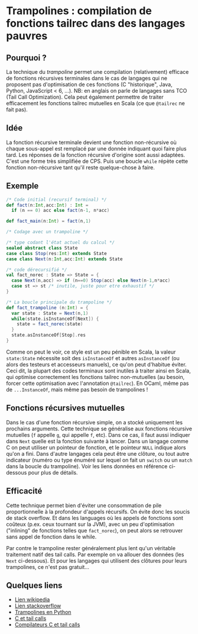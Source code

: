 # Trampolines : compilation de fonctions tailrec dans des langages pauvres

## Pourquoi ?

La technique du *trampoline* permet une compilation (relativement) efficace
de fonctions récursives terminales dans le cas de langages qui ne proposent pas
d'optimisation de ces fonctions (C "historique", Java, Python, JavaScript < 6, ...).
NB: en anglais on parle de langages sans TCO (Tail Call Optimization).
Cela peut également permettre de traiter efficacement les fonctions
tailrec mutuelles en Scala (ce que `@tailrec` ne fait pas).

## Idée

La fonction récursive terminale devient une fonction
non-récursive où chaque sous-appel est remplacé par une donnée
indiquant quoi faire plus tard. Les réponses de la fonction récursive
d'origine sont aussi adaptées. C'est une forme très simplifiée de CPS.
Puis une boucle `while` répète cette fonction non-récursive tant
qu'il reste quelque-chose à faire.

## Exemple

```Scala
/* Code initial (recursif terminal) */
def fact(n:Int,acc:Int) : Int =
  if (n == 0) acc else fact(n-1, n*acc)

def fact_main(n:Int) = fact(n,1)

/* Codage avec un trampoline */

/* type codant l'état actuel du calcul */
sealed abstract class State
case class Stop(res:Int) extends State
case class Next(n:Int,acc:Int) extends State

/* code dérecursifié */
val fact_norec : State => State = {
  case Next(n,acc) => if (n==0) Stop(acc) else Next(n-1,n*acc)
  case st => st /* inutile, juste pour etre exhaustif */
} 

/* La boucle principale du trampoline */
def fact_trampoline (n:Int) = {
  var state : State = Next(n,1)
  while(state.isInstanceOf[Next]) {
    state = fact_norec(state)
  }
  state.asInstanceOf[Stop].res
}
```

Comme on peut le voir, ce style est un peu pénible en Scala,
la valeur `state:State` nécessite soit des `isInstanceOf` et autres
`asInstanceOf` (ou alors des testeurs et accesseurs manuels), ce
qu'on peut d'habitue éviter. Ceci dit, la plupart des codes terminaux
sont inutiles à traiter ainsi en Scala, qui optimise correctement
les fonctions tailrec non-mutuelles (au besoin, forcer cette
optimisation avec l'annotation `@tailrec`). En OCaml, même pas
de `...InstanceOf`, mais même pas besoin de trampolines !

## Fonctions récursives mutuelles

Dans le cas d'une fonction récursive simple, on a stocké
uniquement les prochains arguments. Cette technique se généralise
aux fonctions récursive mutuelles (`f` appelle `g`, qui appelle
`f`, etc). Dans ce cas, il faut aussi indiquer dans `Next`
quelle est la fonction suivante à lancer. Dans un langage
comme C on peut utiliser un pointeur de fonction, et le pointeur
`NULL` indique alors qu'on a fini. Dans d'autre langages
cela peut être une clôture, ou tout autre indicateur
(numéro ou type énuméré sur lequel on fait un `switch` ou
un `match` dans la boucle du trampoline). Voir les liens données en
référence ci-dessous pour plus de détails.

## Efficacité

Cette technique permet bien d'éviter une consommation de
pile proportionnelle à la profondeur d'appels récursifs. On évite donc
les soucis de stack overflow. Et dans les languages où les appels de
fonctions sont coûteux (p.ex. ceux tournant sur la JVM), avec un peu
d'optimisation ("inlining" de fonctions telles que `fact_norec`), on
peut alors se retrouver sans appel de fonction dans le while.

Par contre le trampoline rester généralement plus lent qu'un véritable
traitement natif des tail calls. Par exemple on va allouer des données
(les `Next` ci-dessous). Et pour les langages qui utilisent des clôtures
pour leurs trampolines, ce n'est pas gratuit...

## Quelques liens

  - [Lien wikipedia](https://en.wikipedia.org/wiki/Tail_call#Through_trampolining)
  - [Lien stackoverflow](http://stackoverflow.com/questions/189725/what-is-a-trampoline-function)
  - [Trampolines en Python](http://blog.moertel.com/posts/2013-06-12-recursion-to-iteration-4-trampolines.html)
  - [C et tail calls](https://david.wragg.org/blog/2014/02/c-tail-calls-1.html)
  - [Compilateurs C et tail calls](https://stackoverflow.com/questions/34125/which-if-any-c-compilers-do-tail-recursion-optimization)

